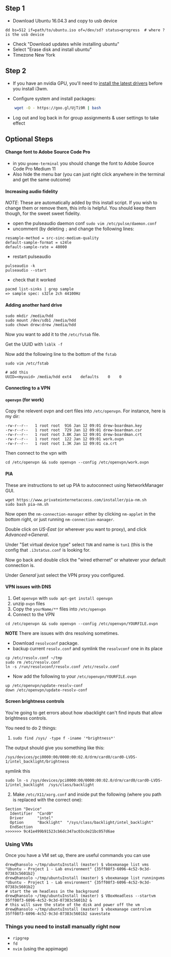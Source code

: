 ## Step 1
- Download Ubuntu 16.04.3 and copy to usb device

```
dd bs=512 if=path/to/ubuntu.iso of=/dev/sd? status=progress  # where ? is the usb device
```

- Check "Download updates while installing ubuntu"
- Select "Erase disk and install ubuntu"
- Timezone New York

## Step 2
- If you have an nvidia GPU, you'll need to [install the latest
  drivers](http://www.linuxandubuntu.com/home/how-to-install-latest-nvidia-drivers-in-linux) before you install i3wm.

- Configure system and install packages:

```bash
    wget -O - https://goo.gl/UjTi9R | bash
```

- Log out and log back in for group assignments & user settings to take effect

## Optional Steps

#### Change font to Adobe Source Code Pro
- in you `gnome-terminal` you should change the font to Adobe Source Code Pro Medium 11
- Also hide the menu bar (you can just right click anywhere in the terminal and get the same outcome)

#### Increasing audio fidelity
*NOTE*: These are automatically added by this install script. If you wish to change them or remove them, this info is helpful. You should keep them
though, for the sweet sweet fidelity.

  - open the pulseaudio daemon conf `sudo vim /etc/pulse/daemon.conf`
  - uncomment (by deleting `;` and change the following lines:

```
resample-method = src-sinc-medium-quality
default-sample-format = s24le
default-sample-rate = 48000
```

  - restart pulseaudio

```
pulseaudio -k
pulseaudio --start
```

  - check that it worked

```
pacmd list-sinks | grep sample
=> sample spec: s32le 2ch 44100Hz
```

#### Adding another hard drive

```
sudo mkdir /media/hdd
sudo mount /dev/sdb1 /media/hdd
sudo chown drew:drew /media/hdd
```

Now you want to add it to the `/etc/fstab` file.

Get the UUID with `lsblk -f`

Now add the following line to the bottom of the `fstab`

```
sudo vim /etc/fstab

# add this
UUID=<myuuid> /media/hdd ext4    defaults    0    0
```

#### Connecting to a VPN

#### `openvpn` (for work)

Copy the relevent ovpn and cert files into `/etc/openvpn`.
For instance, here is my dir:

```
-rw-r--r--   1 root root  916 Jan 12 09:01 drew-boardman.key
-rw-r--r--   1 root root  729 Jan 12 09:01 drew-boardman.csr
-rw-r--r--   1 root root 3.8K Jan 12 09:01 drew-boardman.crt
-rw-r--r--   1 root root  122 Jan 12 09:01 work.ovpn
-rw-r--r--   1 root root 1.3K Jan 12 09:01 ca.crt
```

Then connect to the vpn with

```
cd /etc/openvpn && sudo openvpn --config /etc/openvpn/work.ovpn
```

#### PIA
These are instructions to set up PIA to autoconnect using NetworkManager GUI.

```
wget https://www.privateinternetaccess.com/installer/pia-nm.sh
sudo bash pia-nm.sh
```

Now open the `nm-connection-manager` either by clicking `nm-applet` in the
bottom right, or just running `nm-connection-manager`.

Double click on *US-East* (or wherever you want to proxy), and click
*Advanced*->*General*.

Under "Set virtual device type" select `TUN` and name is `tun1` (this is the
config that `.i3status.conf` is looking for.

Now go back and double click the "wired ethernet" or whatever your default
connection is.

Under *General* just select the VPN proxy you configured.

#### VPN issues with DNS
1. Get `openvpn` with `sudo apt-get install openvpn`
2. unzip `ovpn` files
3. Copy the `yourName/**` files into `/etc/openvpn`
4. Connect to the VPN

```
cd /etc/openvpn && sudo openvpn --config /etc/openvpn/YOURFILE.ovpn
```

**NOTE**
There are issues with dns resolving sometimes.

- Download `resolvconf` package.
- backup current `resolv.conf` and symlink the `resolvconf` one in its place

```
cp /etc/resolv.conf ~/tmp
sudo rm /etc/resolv.conf
ln -s /run/resolvconf/resolv.conf /etc/resolv.conf
```

- Now add the following to your `/etc/openvpn/YOURFILE.ovpn`

```
up /etc/openvpn/update-resolv-conf
down /etc/openvpn/update-resolv-conf
```

#### Screen brightness controls
You're going to get errors about how xbacklight can't find inputs that allow brightness controls.

You need to do 2 things:

1. `sudo find /sys/ -type f -iname '*brightness*'`

The output should give you something like this:

`/sys/devices/pci0000:00/0000:00:02.0/drm/card0/card0-LVDS-1/intel_backlight/brightness`

symlink this

`sudo ln -s /sys/devices/pci0000:00/0000:00:02.0/drm/card0/card0-LVDS-1/intel_backlight  /sys/class/backlight
`

2. Make `/etc/X11/xorg.conf` and inside put the following (where you path is replaced with the correct one):

```
Section "Device"
  Identifier  "Card0"
  Driver      "intel"
  Option      "Backlight"  "/sys/class/backlight/intel_backlight"
  EndSection
>>>>>>> 9c41e499b91523cb6dc347ac03cde21bc057d6ae
```
### Using VMs
Once you have a VM set up, there are useful commands you can use

```
drew@hansolo ~/tmp/ubuntuInstall (master) $ vboxmanage list vms
"Ubuntu - Project 1 - Lab environment" {35ff08f3-6096-4c52-9c3d-07383c5601b2}
drew@hansolo ~/tmp/ubuntuInstall (master) $ vboxmanage list runningvms
"Ubuntu - Project 1 - Lab environment" {35ff08f3-6096-4c52-9c3d-07383c5601b2}
# start the vm headless in the background
drew@hansolo ~/tmp/ubuntuInstall (master) $ VBoxHeadless --startvm 35ff08f3-6096-4c52-9c3d-07383c5601b2 &
# this will save the state of the disk and power off the vm
drew@hansolo ~/tmp/ubuntuInstall (master) $ vboxmanage controlvm 35ff08f3-6096-4c52-9c3d-07383c5601b2 savestate
```

### Things you need to install manually right now
* `ripgrep`
* `fd`
* `nvim` (using the appimage)
